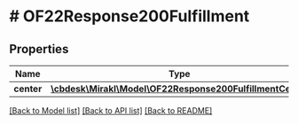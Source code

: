 # # OF22Response200Fulfillment

## Properties

Name | Type | Description | Notes
------------ | ------------- | ------------- | -------------
**center** | [**\cbdesk\Mirakl\Model\OF22Response200FulfillmentCenter**](OF22Response200FulfillmentCenter.md) |  | [optional]

[[Back to Model list]](../../README.md#models) [[Back to API list]](../../README.md#endpoints) [[Back to README]](../../README.md)
